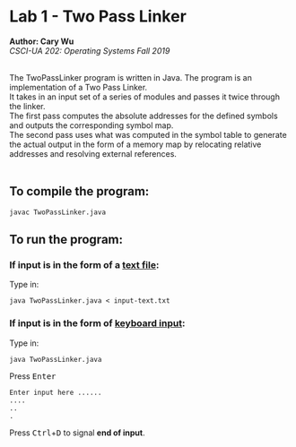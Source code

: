 Lab 1 - Two Pass Linker
==========================================
**Author: Cary Wu**
<br>
*CSCI-UA 202: Operating Systems Fall 2019*
<br>
<br>


The TwoPassLinker program is written in Java. The program is an implementation of a Two Pass Linker. <br>
It takes in an input set of a series of modules and passes it twice through the linker. <br>
The first pass computes the absolute addresses for the defined symbols and outputs the corresponding symbol map. <br>
The second pass uses what was computed in the symbol table to generate the actual output in the form of a memory map
by relocating relative addresses and resolving external references. <br>
<br>

## To compile the program: 
```
javac TwoPassLinker.java
```

## To run the program:

### If input is in the form of a <u>text file</u>: 
Type in: 
```
java TwoPassLinker.java < input-text.txt
```

### If input is in the form of <u>keyboard input</u>: 
Type in:
```
java TwoPassLinker.java
```
Press <kbd>Enter</kbd>
```
Enter input here ......
....
..
.
```
Press <kbd>Ctrl</kbd>+<kbd>D</kbd> to signal <b>end of input</b>.

